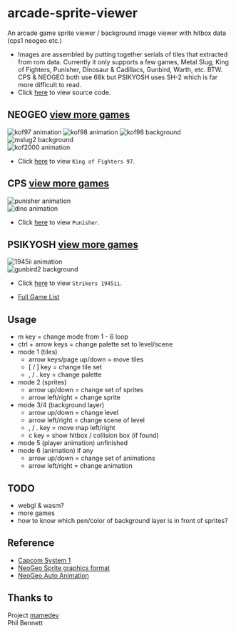 # arcade-sprite-viewer
An arcade game sprite viewer / background image viewer with hitbox data (cps1 neogeo etc.)
* Images are assembled by putting together serials of tiles that extracted from rom data. Currently it only supports a few games, Metal Slug, King of Fighters, Punisher, Dinosaur & Cadillacs, Gunbird, Warth, etc.
BTW. CPS & NEOGEO both use 68k but PSIKYOSH uses SH-2 which is far more difficult to read.
* Click [here](https://github.com/bombzj/arcade-sprite-viewer) to view source code.

## NEOGEO [view more games](https://asv.bombzj.com/neo/)
![kof97 animation](https://asv.bombzj.com/res/animkof97.gif)
![kof98 animation](https://asv.bombzj.com/res/animkof98.gif)
![kof98 background](https://asv.bombzj.com/res/bgkof98.gif)<br/>
![mslug2 background](https://asv.bombzj.com/res/map3mslug2.gif)<br/>
![kof2000 animation](https://asv.bombzj.com/res/animkof2000.gif)<br/>

* Click [here](https://asv.bombzj.com/viewer.html?kof97) to view `King of Fighters 97`.

## CPS [view more games](https://asv.bombzj.com/cps/)
![punisher animation](https://asv.bombzj.com/res/punisheranim.gif)<br/>
![dino animation](https://asv.bombzj.com/res/animdino.gif)<br/>

* Click [here](https://asv.bombzj.com/viewer.html?punisher) to view `Punisher`.

## PSIKYOSH [view more games](https://asv.bombzj.com/psi/)
![1945ii animation](https://asv.bombzj.com/res/anim1945ii.gif)<br/>
![gunbird2 background](https://asv.bombzj.com/res/mapgunbird2.png)<br/>

* Click [here](https://asv.bombzj.com/viewer.html?1945ii) to view `Strikers 1945ii`.

* [Full Game List](https://asv.bombzj.com/list.html)

## Usage
* m key = change mode from 1 - 6 loop
* ctrl + arrow keys = change palette set to level/scene
* mode 1 (tiles)
  * arrow keys/page up/down = move tiles
  * \[ / \] key = change tile set
  * , / . key = change palette
* mode 2 (sprites)
  * arrow up/down = change set of sprites
  * arrow left/right = change sprite
* mode 3/4 (background layer)
  * arrow up/down = change level
  * arrow left/right = change scene of level
  * , / . key = move map left/right
  * c key = show hitbox / collision box (if found)
* mode 5 (player animation) unfinished
* mode 6 (animation) if any
  * arrow up/down = change set of animations
  * arrow left/right = change animation

## TODO
* webgl & wasm?
* more games
* how to know which pen/color of background layer is in front of sprites?

## Reference
* [Capcom System 1](https://patpend.net/technical/arcade/cps1.html)
* [NeoGeo Sprite graphics format](https://wiki.neogeodev.org/index.php?title=Sprite_graphics_format)
* [NeoGeo Auto Animation](https://wiki.neogeodev.org/index.php?title=Auto_animation)

## Thanks to
Project [mamedev](https://github.com/mamedev/mame)<br/>
Phil Bennett
